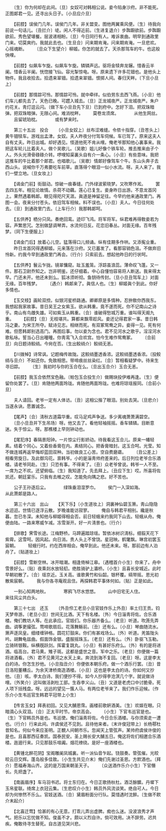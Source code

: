 <!-- { "loadSidebar": true } -->
　　〔生〕你为何却在此间。〔旦〕女奴可对韩相公说。妾今陷身沙府。非不能死。正图郞君一见。还寻出头日子。〔小旦应介旦〕 

　　【前腔】误侯门几年。误侯门几年。非关盟变。图他两翼乘风便。〔生〕待我向前说一句话儿。〔丑拦介〕唗。闲人不得近前。〔生进复退介〕步踟蹰欲前。步踟蹰欲前。秀色望堪餐。层波递相盼。〔旦〕今日同行有人。难诉衷曲。明早到通政里门来。切莫爽约。我就此去也。〔生旦合〕问来期肯淹。问来期肯淹。一旦悲欢。心摇魂断。 
　　〔旦众下生望介〕柳姬。你怎的就去了。天杀那驾车的牛。也这般快哩。 

　　【前腔】似飙车乍旋。似飙车乍旋。辚辚声远。驱将金犊奔龙辗。惜香云半阑。惜香云半阑。恍惚接飞仙。容光掣惊电。呀。原来遗下许多花钿也。是他头上物件。我且收拾去。拾遗来翠钿。拾遗来翠钿。恨掷人间。春归天畔。〔下旦小旦上〕 

　　【前腔】那情踪可怜。那情踪可怜。就中牵绊。似伯劳东去西飞燕。〔小旦〕他们车儿都先去了。天色已晚。可趱入城去。〔旦〕正龙城夜严。正龙城夜严。朱户约花关。靑灯逗云闪。〔做下车小旦丑先下旦〕已到府中。怎好下泪。把双珠暗弹。把双珠暗弹。无限心间。难消枕畔。 
　　莫卷龙须席。　　　　从他生网丝。 
　　且留琥珀枕。　　　　或有梦来时。 

　　第三十五出　投合 
　　〔小旦女奴上〕丝布涩难缝。令侬十指穿。〔丑苍头上〕黄牛钿犊车。游戏出孟津。女奴。夫人昨夜分付驾车伺候。车已驾了。原来这夫人自有丈夫。昨日出城。却好遇见。怪道他死不肯从哩。俺老爷那知他心裏事来。我把这车轮儿比着夫人。做个吴歌儿。〔吴歌〕姐儿好像个铁车轮。推去推来由子个人。外头光滑骨碌碌介转。啰哩知渠裏头自有介一条心。〔小旦〕有些意味。我把这推车的牛比着那个郞君。也唱歌儿。〔吴歌〕情郞好像驾车个牛。东山头奔子去西山头。说喊你千万弗要吃车前草。直落得个眼泪一似小水流。呀。夫人来了。我们一壁立地。〔旦女妆上〕 

　　【谒金门前】街鼓动。惊破一痕春缝。门外绿波萦晓梦。又吹寒作淞。 
　　罢去四五年。相见论故情。杀荷不动藕。莲心已复生。妾身昨日出游。不意龙首冈上。果然遇着韩郞。眼见得咫尺天涯。眞道是神留足往。今早约他来通政里门。再图一会。夜来分付苍头。依旧驾车相候。料不误也。〔小旦〕夫人。今日往何处去。〔旦〕到通政里门去。〔上车行介〕我那韩郞呵。 

　　【五供养】栖分只凤。奏绝回鸾。迹印飞鸿。将军将军。纵君难再得敎妾若为容。声繁思冗。怎别做瑟调琴弄。水流何日反。花恋旧春丛。对面无缘。百年残梦。〔同下生便服上〕 

　　【谒金门后】放着心儿空。猛落得口儿频诵。纵有佳期多作哄。又添寃业重。 
　　昨日龙首冈得遇柳姬。元来落在沙府。又已蓄发了。看那容销色沮。不做弃旧怜新。约我今早到通政里门再会。〔行介〕只索前去。想起他昨日的行状呵。 

　　【五供养】鬟云乍拢。镜翠慵窥。趾玉羞笼。浮踪虽浪蕊。薄命叹飞蓬。又一件。那石卫尉乔知之。岂非明鉴。还仔细着。中心自懂怕容易将人断送。我来得太早。门还未开。他还未到么。狐冰须听彻。鱼钥待传封。〔旦小旦丑驾车上〕对面无缘。百年残梦。 
　　〔遇介〕韩郞来了。眞信人也。〔生〕柳姬眞个到此。你好多情也。 

　　【玉交枝】画轮双控。似银河星桥路通。卿卿原是多情种。忍拚敎你西我东。我想起我家故事。昔日吴王之女紫玉。欲从韩重。竟不遂而死。你不记南山之诗乎。南山有鸟雌失雄。可如紫玉从韩重。〔合〕谁破得愁城万重。谁叫得天阍九重。 
　　【前腔】〔旦〕无枝堪共。算都来飘零趁风。妾还记得君家一事。昔日韩冯之妻。为宋王所夺。赋诗见志。相继而死。有双冢鸳鸯之异。妾得一见。死有何难。但愿韩郞别选高门。再图后事。勿以妾为念也。君不见河水之歌乎。淫淫河水歌私咏。誓当心日出曈曈。你靑鸾飞入合欢宫。怕今生难作鸳鸯冢。 
　　〔合前旦〕向日题诗鲛绡。今尙在否。〔生出鲛绡介〕鲛绡无恙。 

　　【川拨棹】诗常讽。记题梅传故陇。这鲛绡墨透香浓。这鲛绡墨透香浓。〔投鲛绡与旦介〕不如还你。免致相思。带啼痕丝丝染红。〔合〕暂相看疑梦中。待来生寻旧踪。 
　　〔生〕我初时与你的玉合在么。〔旦出玉合介〕玉合无恙。 

　　【前腔】我玉合依然宝色融。〔帕包玉合投生介〕做赐玦投伊难再逢。〔生〕便留你处罢了。〔旦〕肯随他两面玲珑。肯随他两面玲珑。也难将琼瑶报同。〔合前小旦〕 

　　夫人请回。老爷一定有人体访。〔丑〕这相公揩了眼泪。别处去哭。〔旦悲介〕当遂永诀。愿置诚念。 

　　【尾声】〔合〕淸秋古道霜华重。叹马足鸡声争送。多少离魂萧萧满碧空。 
　　〔旦小旦丑并下生吊场〕呀。他又去了。看他轻袖摇摇。香车辚辚。目断意迷。失于惊尘。呀。那樵楼上早则钟动也。 

　　【尾犯序】春隔景阳钟。一片惊尘行影娇动。待我看这玉合儿。原来一幡轻素。结着个同心。又着些香膏在内。素结同心。把香膏暗封。这玉合呵。光莹。知不做连城再返早悔却蓝田双种。当初做良工心苦。空自费磨砻。 
　　〔丑公差上〕相看劳旋日。及此御沟花。禀韩爷。小的是淄靑帅府差来的。后日列位老爷合乐酒楼。请老爷同赴。〔生〕只恐有事。不得来了。〔丑〕众老爷曾说。韩爷一人不至。一席为之不欢。还望俯临。〔生〕我知道了。先去拜上。〔丑应下生〕哎。所喜将佐凯还。朝廷宴乐。只我有去帷之叹。怎能免向隅之悲。好不苦也。 

　　公子王孙逐后尘。　　　　绿珠垂泪湿罗巾。 
　　侯门一入深如海。　　　　从此萧郞是路人。 

　　第三十六出　出山 
　　【天下乐】〔小生道妆上〕洞裏神仙碧玉箫。靑山隐隐水迢迢。世情已逐浮云散。岁晚谁能访寂寥。 
　　俺自与韩君平相别。纔是秋暮。忽已冬深。未知他与柳姬得相会否。前日轻蛾来约我同下山去。轻蛾从舟。俺便由陆。一路来寒威乍减。冻雪渐开。好一片淸景也。〔行介〕 

　　【排歌】霁雪长途。江梅野桥。马蹄遍踏琼瑶。暂依冰树识淸标。细翦天花下紫霄。这雪呵。因风起。向日消。贵人头上不曾饶。星冠映。鹤氅飘。琳宫初罢玉宸朝。 
　　轻蛾行时。约在西岸相会。俺早到此。他还未来。呀。那前边有人泊舟了。〔贴道妆上〕 

　　【前腔】雪断空林。冰开暗潮。相逢倚棹江皋。〔遇稽首介小生〕你来了。舟中雪景好么。〔贴〕夜乘剡水放轻舠。绝胜骑驴上灞桥。〔小生〕且喜长安城近。此时早朝初散了。〔合〕瑶京近。玉关高。谁歌黄竹和仙韶。银杯覆。缟带摇。恩光初散紫宸朝。 
　　我与你各寻庵观且住。再探韩君平事体何如。〔贴〕正是如此。 

　　一别心知两地秋。　　　　寒鸦飞尽水悠悠。 
　　山中旧宅无人住。　　　　来往风尘共白头。 

　　第三十七出　还玉 
　　〔外丑伶工老旦小旦官妓作乐上外丑〕率土归王贡。钧天梦帝游。〔老旦小旦〕世间无比酒。天下有名楼。〔外〕今日淄靑将佐。合乐酒楼。俺们教坊人等。在此承应。官妓们。你乐器齐备么。〔老旦〕听道。吹箎先弄曲。调筝更撮弦。莺啼歌扇后。花落舞觞前。〔丑〕还有么。〔小旦〕琴曲随流水。箫声逐凤皇。细缕缠钟格。圆花钉鼓床。你们有甚戏场么。〔外〕听道。羌笛陇头吟。胡舞龟兹曲。假面饰金银。盛服摇珠玉。〔老旦〕还有么。〔外〕卧驱飞玉勒。立骑转银鞍。纵横旣跃剑。挥霍复跳丸。〔小旦〕有甚好乐府么。〔外〕有的是将进酒。临高台。君马黄。雉子斑。这都是盛世之音。军中之乐。〔老旦〕你便做一篇将进酒看。〔外〕君不见黄河之水天上来。奔流到海不复回。〔老旦〕呀。这是李太白的诗。你怎生抄他。〔小旦指丑介〕你便依本朝乐府。做一个酒乐行罢。〔丑〕昔日洛阳董糟丘。为余天津桥南造酒楼。〔小旦〕这也是李太白的诗。你如何又抄他。〔丑〕咳。李太白诗。我们便抄不得。如今人抄得李沧溟几个字。就说做诗哩。〔外笑介〕这叫做活剥杜工部。生呑李义山。〔丑〕又道是老虎口中讨脆骨。死人项下括残盘。呀。远远的望见一簇人马。有两位老爷来了。我们作乐迎候。〔作乐介小生韦巡官生韩君平冠带上小生〕 

　　【传言玉女】拜表初回。又见大酺恩霈。画楼前歌姸酒美。〔生〕欢娱在眼。只暗滴心头双泪。〔合〕正太平时节。帝京高会。 
　　〔小生〕下官韦巡官是也。〔生〕下官韩员外是也。韦巡使。俺们淄靑将佐。今日合乐酒楼。与你须索走一遭也。〔行介〕行来此间。许虞侯还不见到。且待他来者。〔末许俊冠带上〕长杨鄠杜昔知名。何似今来应圣明。正覩人间朝市乐。忽闻天上管弦声。某帅府虞侯许俊的是也。且喜那西征奏凯。国泰民安。圣上赐长安大酺五日。俺这将佐们相邀合乐酒楼。迤逦行来。只见那鼓乐喧阗。烟花缭绕。是好一座酒楼也。 

　　【黄锺北醉花阴】宝阁雕阑凤城裏。听一派仙音乍起。铙鼓奏。管弦催。光皎皎云日交辉。蓬岛般多佳致。〔小生生共见介末〕俺们先谢过圣恩。方飮酒也。〔拜介〕愿福寿海山齐。这的是万国来朝圣天子。 
　　〔众送酒作乐介小生〕下官僭长。先把盏了。 

　　【南画眉序】车马羽书迟。将士东归在。今日正歌扬杕杜。酒泛酴醾。丹墀下玉帛星联。绮席上衣冠云集。〔生悲叹介小生〕韩员外风流谈笑。绝自可人。今日却为何惨然不乐么。官妓送酒。〔合〕黛眉粉面分行队。莫惜遇时沈醉。〔生做不飮介末起介〕 

　　【北喜迁莺】恰甚的有心无意。打乖儿弄出虚脾。痴也么迷。没波浪秀才声气。把乐以忘忧做不知。俊虽不才。颇以义烈自许。倘可效用。决不辞劳。迟共疾。俺敢待寻生替死。自古道见哭兴悲。 

